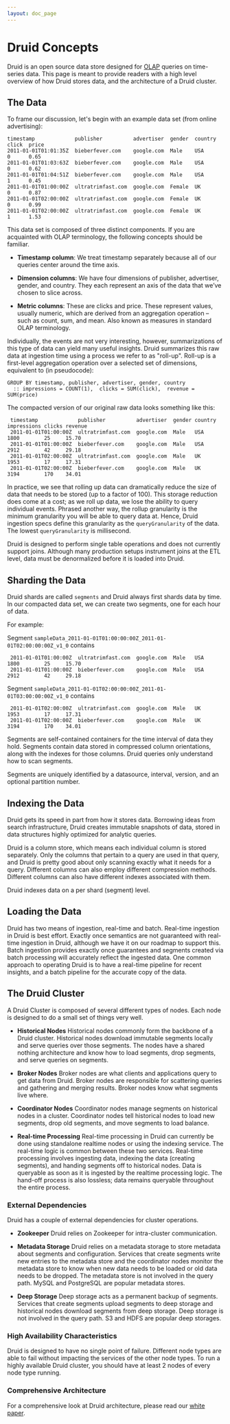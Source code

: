 ```yaml
---
layout: doc_page
---
```


# Druid Concepts

Druid is an open source data store designed for [OLAP](http://en.wikipedia.org/wiki/Online_analytical_processing) queries on time-series data.
This page is meant to provide readers with a high level overview of how Druid stores data, and the architecture of a Druid cluster.

## The Data

To frame our discussion, let's begin with an example data set (from online advertising):

    timestamp             publisher          advertiser  gender  country  click  price
    2011-01-01T01:01:35Z  bieberfever.com    google.com  Male    USA      0      0.65
    2011-01-01T01:03:63Z  bieberfever.com    google.com  Male    USA      0      0.62
    2011-01-01T01:04:51Z  bieberfever.com    google.com  Male    USA      1      0.45
    2011-01-01T01:00:00Z  ultratrimfast.com  google.com  Female  UK       0      0.87
    2011-01-01T02:00:00Z  ultratrimfast.com  google.com  Female  UK       0      0.99
    2011-01-01T02:00:00Z  ultratrimfast.com  google.com  Female  UK       1      1.53

This data set is composed of three distinct components. If you are acquainted with OLAP terminology, the following concepts should be familiar.

* **Timestamp column**: We treat timestamp separately because all of our queries
 center around the time axis.

* **Dimension columns**: We have four dimensions of publisher, advertiser, gender, and country.
They each represent an axis of the data that we’ve chosen to slice across.

* **Metric columns**: These are clicks and price. These represent values, usually numeric,
which are derived from an aggregation operation – such as count, sum, and mean.
Also known as measures in standard OLAP terminology.

Individually, the events are not very interesting, however, summarizations of this type of data can yield many useful insights.
Druid summarizes this raw data at ingestion time using a process we refer to as "roll-up".
Roll-up is a first-level aggregation operation over a selected set of dimensions, equivalent to (in pseudocode):

    GROUP BY timestamp, publisher, advertiser, gender, country
      :: impressions = COUNT(1),  clicks = SUM(click),  revenue = SUM(price)

The compacted version of our original raw data looks something like this:

     timestamp             publisher          advertiser  gender country impressions clicks revenue
     2011-01-01T01:00:00Z  ultratrimfast.com  google.com  Male   USA     1800        25     15.70
     2011-01-01T01:00:00Z  bieberfever.com    google.com  Male   USA     2912        42     29.18
     2011-01-01T02:00:00Z  ultratrimfast.com  google.com  Male   UK      1953        17     17.31
     2011-01-01T02:00:00Z  bieberfever.com    google.com  Male   UK      3194        170    34.01

In practice, we see that rolling up data can dramatically reduce the size of data that needs to be stored (up to a factor of 100).
This storage reduction does come at a cost; as we roll up data, we lose the ability to query individual events. Phrased another way,
the rollup granularity is the minimum granularity you will be able to query data at. Hence, Druid ingestion specs define this granularity as the `queryGranularity` of the data.
The lowest `queryGranularity` is millisecond.

Druid is designed to perform single table operations and does not currently support joins.
Although many production setups instrument joins at the ETL level, data must be denormalized before it is loaded into Druid.

## Sharding the Data

Druid shards are called `segments` and Druid always first shards data by time. In our compacted data set, we can create two segments, one for each hour of data.

For example:

Segment `sampleData_2011-01-01T01:00:00:00Z_2011-01-01T02:00:00:00Z_v1_0` contains

     2011-01-01T01:00:00Z  ultratrimfast.com  google.com  Male   USA     1800        25     15.70
     2011-01-01T01:00:00Z  bieberfever.com    google.com  Male   USA     2912        42     29.18


Segment `sampleData_2011-01-01T02:00:00:00Z_2011-01-01T03:00:00:00Z_v1_0` contains

     2011-01-01T02:00:00Z  ultratrimfast.com  google.com  Male   UK      1953        17     17.31
     2011-01-01T02:00:00Z  bieberfever.com    google.com  Male   UK      3194        170    34.01

Segments are self-contained containers for the time interval of data they hold. Segments
contain data stored in compressed column orientations, along with the indexes for those columns. Druid queries only understand how to
scan segments.

Segments are uniquely identified by a datasource, interval, version, and an optional partition number.

## Indexing the Data

Druid gets its speed in part from how it stores data. Borrowing ideas from search infrastructure,
Druid creates immutable snapshots of data, stored in data structures highly optimized for analytic queries.

Druid is a column store, which means each individual column is stored separately. Only the columns that pertain to a query are used
in that query, and Druid is pretty good about only scanning exactly what it needs for a query.
Different columns can also employ different compression methods. Different columns can also have different indexes associated with them.

Druid indexes data on a per shard (segment) level.

## Loading the Data

Druid has two means of ingestion, real-time and batch. Real-time ingestion in Druid is best effort. Exactly once semantics are not guaranteed with real-time ingestion in Druid, although we have it on our roadmap to support this.
Batch ingestion provides exactly once guarantees and segments created via batch processing will accurately reflect the ingested data.
One common approach to operating Druid is to have a real-time pipeline for recent insights, and a batch pipeline for the accurate copy of the data.

## The Druid Cluster

A Druid Cluster is composed of several different types of nodes. Each node is designed to do a small set of things very well.

* **Historical Nodes** Historical nodes commonly form the backbone of a Druid cluster. Historical nodes download immutable segments locally and serve queries over those segments.
The nodes have a shared nothing architecture and know how to load segments, drop segments, and serve queries on segments.

* **Broker Nodes** Broker nodes are what clients and applications query to get data from Druid. Broker nodes are responsible for scattering queries and gathering and merging results.
Broker nodes know what segments live where.

* **Coordinator Nodes** Coordinator nodes manage segments on historical nodes in a cluster. Coordinator nodes tell historical nodes to load new segments, drop old segments, and move segments to load balance.

* **Real-time Processing** Real-time processing in Druid can currently be done using standalone realtime nodes or using the indexing service. The real-time logic is common between these two services.
Real-time processing involves ingesting data, indexing the data (creating segments), and handing segments off to historical nodes. Data is queryable as soon as it is
 ingested by the realtime processing logic. The hand-off process is also lossless; data remains queryable throughout the entire process.

### External Dependencies

Druid has a couple of external dependencies for cluster operations.

* **Zookeeper** Druid relies on Zookeeper for intra-cluster communication.

* **Metadata Storage** Druid relies on a metadata storage to store metadata about segments and configuration. Services that create segments write new entries to the metadata store
  and the coordinator nodes monitor the metadata store to know when new data needs to be loaded or old data needs to be dropped. The metadata store is not
  involved in the query path. MySQL and PostgreSQL are popular metadata stores.

* **Deep Storage** Deep storage acts as a permanent backup of segments. Services that create segments upload segments to deep storage and historical nodes download
segments from deep storage. Deep storage is not involved in the query path. S3 and HDFS are popular deep storages.

### High Availability Characteristics

Druid is designed to have no single point of failure. Different node types are able to fail without impacting the services of the other node types. To run a highly available Druid cluster, you should have at least 2 nodes of every node type running.

### Comprehensive Architecture

For a comprehensive look at Druid architecture, please read our [white paper](http://static.druid.io/docs/druid.pdf).

